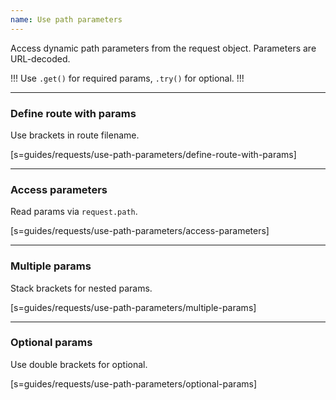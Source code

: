 ```yaml
---
name: Use path parameters
---
```


Access dynamic path parameters from the request object. Parameters are
URL-decoded.

!!!
Use `.get()` for required params, `.try()` for optional.
!!!

---

### Define route with params

Use brackets in route filename.

[s=guides/requests/use-path-parameters/define-route-with-params]

---

### Access parameters

Read params via `request.path`.

[s=guides/requests/use-path-parameters/access-parameters]

---

### Multiple params

Stack brackets for nested params.

[s=guides/requests/use-path-parameters/multiple-params]

---

### Optional params

Use double brackets for optional.

[s=guides/requests/use-path-parameters/optional-params]
